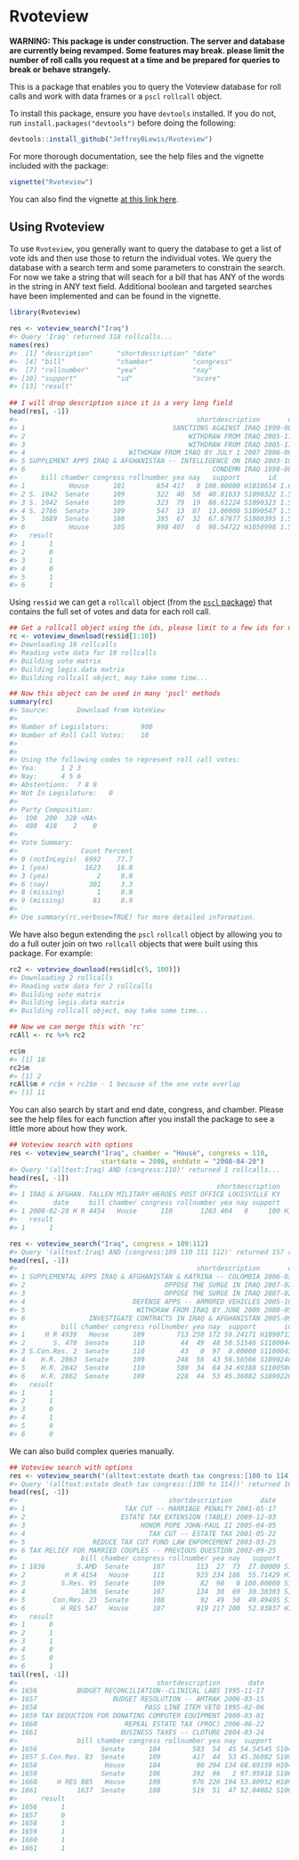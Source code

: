 <!-- README.md is generated from README.Rmd. Please edit that file -->
Rvoteview
=========

**WARNING: This package is under construction. The server and database are currently being revamped. Some features may break. please limit the number of roll calls you request at a time and be prepared for queries to break or behave strangely.**

This is a package that enables you to query the Voteview database for roll calls and work with data frames or a `pscl` `rollcall` object.

To install this package, ensure you have `devtools` installed. If you do not, run `install.packages("devtools")` before doing the following:

``` r
devtools::install_github("JeffreyBLewis/Rvoteview")
```

For more thorough documentation, see the help files and the vignette included with the package:

``` r
vignette("Rvoteview")
```

You can also find the vignette [at this link here](https://github.com/JeffreyBLewis/Rvoteview/tree/master/vignettes).

Using Rvoteview
---------------

To use `Rvoteview`, you generally want to query the database to get a list of vote ids and then use those to return the individual votes. We query the database with a search term and some parameters to constrain the search. For now we take a string that will seach for a bill that has ANY of the words in the string in ANY text field. Additional boolean and targeted searches have been implemented and can be found in the vignette.

``` r
library(Rvoteview)
  
res <- voteview_search("Iraq")
#> Query 'Iraq' returned 318 rollcalls...
names(res)
#>  [1] "description"      "shortdescription" "date"            
#>  [4] "bill"             "chamber"          "congress"        
#>  [7] "rollnumber"       "yea"              "nay"             
#> [10] "support"          "id"               "score"           
#> [13] "result"
  
## I will drop description since it is a very long field
head(res[, -1])
#>                                             shortdescription       date
#> 1                                     SANCTIONS AGAINST IRAQ 1990-08-02
#> 2                                         WITHDRAW FROM IRAQ 2005-11-15
#> 3                                         WITHDRAW FROM IRAQ 2005-11-15
#> 4                          WITHDRAW FROM IRAQ BY JULY 1 2007 2006-06-22
#> 5 SUPPLEMENT APPS IRAQ & AFGHANISTAN -- INTELLIGENCE ON IRAQ 2003-10-17
#> 6                                               CONDEMN IRAQ 1998-08-03
#>      bill chamber congress rollnumber yea nay   support       id    score
#> 1           House      101        654 417   0 100.00000 H1010654 1.650000
#> 2 S. 1042  Senate      109        322  40  58  40.81633 S1090322 1.593750
#> 3 S. 1042  Senate      109        323  79  19  80.61224 S1090323 1.593750
#> 4 S. 2766  Senate      109        547  13  87  13.00000 S1090547 1.589130
#> 5    1689  Senate      108        395  67  32  67.67677 S1080395 1.541667
#> 6           House      105        998 407   6  98.54722 H1050998 1.539474
#>   result
#> 1      1
#> 2      0
#> 3      1
#> 4      0
#> 5      1
#> 6      1
```

Using `res$id` we can get a `rollcall` object (from the [`pscl` package](https://cran.r-project.org/web/packages/pscl/index.html)) that contains the full set of votes and data for each roll call.

``` r
## Get a rollcall object using the ids, please limit to a few ids for now!
rc <- voteview_download(res$id[1:10])
#> Downloading 10 rollcalls
#> Reading vote data for 10 rollcalls
#> Building vote matrix
#> Building legis.data matrix
#> Building rollcall object, may take some time...
```

``` r
## Now this object can be used in many 'pscl' methods
summary(rc)
#> Source:       Download from VoteView 
#> 
#> Number of Legislators:        900
#> Number of Roll Call Votes:    10
#> 
#> 
#> Using the following codes to represent roll call votes:
#> Yea:      1 2 3 
#> Nay:      4 5 6 
#> Abstentions:  7 8 9 
#> Not In Legislature:   0 
#> 
#> Party Composition:
#>  100  200  328 <NA> 
#>  480  418    2    0 
#> 
#> Vote Summary:
#>                Count Percent
#> 0 (notInLegis)  6992    77.7
#> 1 (yea)         1623    18.0
#> 3 (yea)            2     0.0
#> 6 (nay)          301     3.3
#> 8 (missing)        1     0.0
#> 9 (missing)       81     0.9
#> 
#> Use summary(rc,verbose=TRUE) for more detailed information.
```

We have also begun extending the `pscl` `rollcall` object by allowing you to do a full outer join on two `rollcall` objects that were built using this package. For example:

``` r
rc2 <- voteview_download(res$id[c(5, 100)])
#> Downloading 2 rollcalls
#> Reading vote data for 2 rollcalls
#> Building vote matrix
#> Building legis.data matrix
#> Building rollcall object, may take some time...
```

``` r
## Now we can merge this with 'rc'
rcAll <- rc %+% rc2

rc$m
#> [1] 10
rc2$m
#> [1] 2
rcAll$m # rc$m + rc2$m - 1 because of the one vote overlap
#> [1] 11
```

You can also search by start and end date, congress, and chamber. Please see the help files for each function after you install the package to see a little more about how they work.

``` r
## Voteview search with options
res <- voteview_search("Iraq", chamber = "House", congress = 110,
                       startdate = 2008, enddate = "2008-04-20")
#> Query '(alltext:Iraq) AND (congress:110)' returned 1 rollcalls...
head(res[, -1])
#>                                                  shortdescription
#> 1 IRAQ & AFGHAN. FALLEN MILITARY HEROES POST OFFICE LOUISVILLE KY
#>         date     bill chamber congress rollnumber yea nay support       id
#> 1 2008-02-28 H R 4454   House      110       1263 404   0     100 H1101263
#>   result
#> 1      1

res <- voteview_search("Iraq", congress = 109:112)
#> Query '(alltext:Iraq) AND (congress:109 110 111 112)' returned 157 rollcalls...
head(res[, -1])
#>                                             shortdescription       date
#> 1 SUPPLEMENTAL APPS IRAQ & AFGHANISTAN & KATRINA -- COLOMBIA 2006-03-16
#> 2                                   OPPOSE THE SURGE IN IRAQ 2007-02-05
#> 3                                   OPPOSE THE SURGE IN IRAQ 2007-02-01
#> 4                           DEFENSE APPS -- ARMORED VEHICLES 2005-10-05
#> 5                            WITHDRAW FROM IRAQ BY JUNE 2009 2008-05-22
#> 6                INVESTIGATE CONTRACTS IN IRAQ & AFGHANISTAN 2005-09-14
#>           bill chamber congress rollnumber yea nay  support       id
#> 1     H R 4939   House      109        713 250 172 59.24171 H1090713
#> 2       S. 470  Senate      110         44  49  48 50.51546 S1100044
#> 3 S.Con.Res. 2  Senate      110         43   0  97  0.00000 S1100043
#> 4    H.R. 2863  Senate      109        248  56  43 56.56566 S1090248
#> 5    H.R. 2642  Senate      110        580  34  64 34.69388 S1100580
#> 6    H.R. 2862  Senate      109        228  44  53 45.36082 S1090228
#>   result
#> 1      1
#> 2      1
#> 3      0
#> 4      1
#> 5      0
#> 6      0
```

We can also build complex queries manually.

``` r
## Voteview search with options
res <- voteview_search("(alltext:estate death tax congress:[100 to 114])")
#> Query '(alltext:estate death tax congress:[100 to 114])' returned 1661 rollcalls...
head(res[, -1])
#>                                      shortdescription       date
#> 1                         TAX CUT -- MARRIAGE PENALTY 2001-05-17
#> 2                        ESTATE TAX EXTENSION (TABLE) 2009-12-03
#> 3                             HONOR POPE JOHN-PAUL II 2005-04-05
#> 4                               TAX CUT -- ESTATE TAX 2001-05-22
#> 5                 REDUCE TAX CUT FUND LAW ENFORCEMENT 2003-03-25
#> 6 TAX RELIEF FOR MARRIED COUPLES -- PREVIOUS QUESTION 2002-09-25
#>                bill chamber congress rollnumber yea nay   support       id
#> 1 1836        S.AMD  Senate      107        113  27  73  27.00000 S1070113
#> 2          H R 4154   House      111        925 234 186  55.71429 H1110925
#> 3         S.Res. 95  Senate      109         82  98   0 100.00000 S1090082
#> 4              1836  Senate      107        134  30  69  30.30303 S1070134
#> 5       Con.Res. 23  Senate      108         92  49  50  49.49495 S1080092
#> 6         H RES 547   House      107        919 217 200  52.03837 H1070919
#>   result
#> 1      0
#> 2      1
#> 3      1
#> 4      0
#> 5      0
#> 6      1
tail(res[, -1])
#>                                   shortdescription       date
#> 1656          BUDGET RECONCILIATION--CLINICAL LABS 1995-11-17
#> 1657                   BUDGET RESOLUTION -- AMTRAK 2006-03-15
#> 1658                           PASS LINE ITEM VETO 1995-02-06
#> 1659 TAX DEDUCTION FOR DONATING COMPUTER EQUIPMENT 2000-03-01
#> 1660                      REPEAL ESTATE TAX (PROC) 2006-06-22
#> 1661                     BUSINESS TAXES -- CLOTURE 2004-03-24
#>               bill chamber congress rollnumber yea nay  support       id
#> 1656                Senate      104        583  54  45 54.54545 S1040583
#> 1657 S.Con.Res. 83  Senate      109        417  44  53 45.36082 S1090417
#> 1658                 House      104         90 294 134 68.69159 H1040090
#> 1659                Senate      106        392  96   2 97.95918 S1060392
#> 1660     H RES 885   House      109        976 226 194 53.80952 H1090976
#> 1661          1637  Senate      108        519  51  47 52.04082 S1080519
#>      result
#> 1656      1
#> 1657      0
#> 1658      1
#> 1659      1
#> 1660      1
#> 1661      1
```
